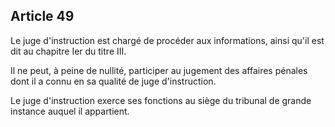 Article 49
----
Le juge d'instruction est chargé de procéder aux informations, ainsi qu'il est
dit au chapitre Ier du titre III.

Il ne peut, à peine de nullité, participer au jugement des affaires pénales dont
il a connu en sa qualité de juge d'instruction.

Le juge d'instruction exerce ses fonctions au siège du tribunal de grande
instance auquel il appartient.
